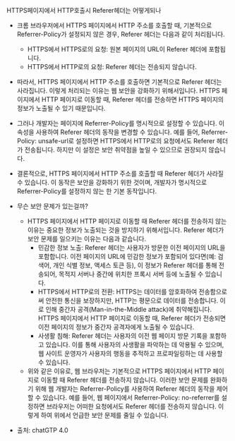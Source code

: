 HTTPS페이지에서 HTTP호출시 Referer헤더는 어떻게되나

- 크롬 브라우저에서 HTTPS 페이지에서 HTTP 주소를 호출할 때, 기본적으로 Referrer-Policy가 설정되지 않은 경우, Referer 헤더는 다음과 같이 처리됩니다.
  - HTTPS에서 HTTPS로의 요청: 원본 페이지의 URL이 Referer 헤더에 포함됩니다.
  - HTTPS에서 HTTP로의 요청: Referer 헤더는 전송되지 않습니다. 
- 따라서, HTTPS 페이지에서 HTTP 주소를 호출하면 기본적으로 Referer 헤더는 사라집니다. 이렇게 처리되는 이유는 웹 보안을 강화하기 위해서입니다. HTTPS 페이지에서 HTTP 페이지로 이동할 때, Referer 헤더를 전송하면 HTTPS 페이지의 정보가 노출될 수 있기 때문입니다.
- 그러나 개발자는 페이지에 Referrer-Policy를 명시적으로 설정할 수 있습니다. 이 속성을 사용하여 Referer 헤더의 동작을 변경할 수 있습니다. 예를 들어, Referrer-Policy: unsafe-url로 설정하면 HTTPS에서 HTTP로의 요청에서도 Referer 헤더가 전송됩니다. 하지만 이 설정은 보안 취약점을 높일 수 있으므로 권장되지 않습니다.
- 결론적으로, HTTPS 페이지에서 HTTP 주소를 호출할 때 Referer 헤더가 사라질 수 있습니다. 이 동작은 보안을 강화하기 위한 것이며, 개발자가 명시적으로 Referrer-Policy를 설정하지 않는 한 기본 동작입니다.

- 무슨 보안 문제가 있는걸까?
  - HTTPS 페이지에서 HTTP 페이지로 이동할 때 Referer 헤더를 전송하지 않는 이유는 중요한 정보가 노출되는 것을 방지하기 위해서입니다. Referer 헤더가 보안 문제를 일으키는 이유는 다음과 같습니다.
    - 민감한 정보 노출: Referer 헤더는 사용자가 방문한 이전 페이지의 URL을 포함합니다. 이전 페이지의 URL에 민감한 정보가 포함되어 있다면(예: 검색어, 개인 식별 정보, 액세스 토큰 등), 이 정보가 Referer 헤더를 통해 전송되어, 목적지 서버나 중간에 위치한 프록시 서버 등에 노출될 수 있습니다.
    - HTTPS에서 HTTP로의 전환: HTTPS는 데이터를 암호화하여 전송함으로써 안전한 통신을 보장하지만, HTTP는 평문으로 데이터를 전송합니다. 이로 인해 중간자 공격(Man-in-the-Middle attack)에 취약해집니다. HTTPS 페이지에서 HTTP 페이지로 이동할 때, Referer 헤더가 전송되면 이전 페이지의 정보가 중간자 공격자에게 노출될 수 있습니다.
    - 사생활 침해: Referer 헤더는 사용자의 이전 웹 페이지 방문 기록을 포함하고 있습니다. 이를 통해 사용자의 사생활을 파악하는 데 악용될 수 있으며, 웹 사이트 운영자가 사용자의 행동을 추적하고 프로파일링하는 데 사용할 수 있습니다.
  - 위와 같은 이유로, 웹 브라우저는 기본적으로 HTTPS 페이지에서 HTTP 페이지로 이동할 때 Referer 헤더를 전송하지 않습니다. 이러한 보안 문제를 완화하기 위해 웹 개발자는 Referrer-Policy를 사용하여 Referer 헤더의 동작을 제어할 수 있습니다. 예를 들어, 웹 페이지에서 Referrer-Policy: no-referrer를 설정하면 브라우저는 어떠한 요청에서도 Referer 헤더를 전송하지 않습니다. 이렇게 하여 위에서 언급한 보안 문제를 줄일 수 있습니다.

- 출처: chatGTP 4.0